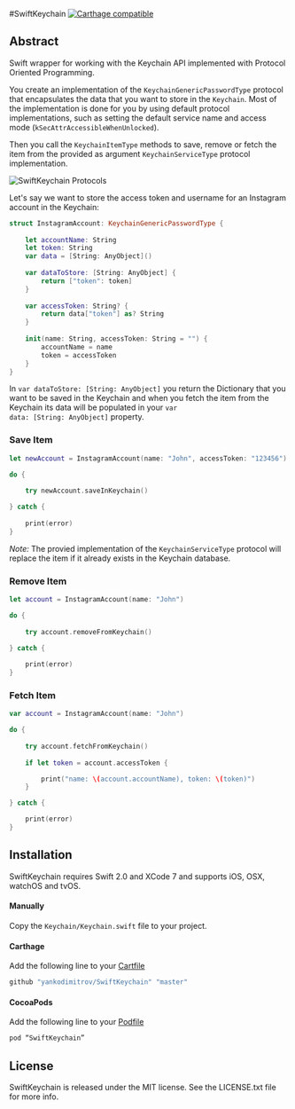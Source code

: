 #SwiftKeychain
[![Carthage compatible](https://img.shields.io/badge/Carthage-compatible-4BC51D.svg?style=flat)](https://github.com/Carthage/Carthage)

## Abstract
Swift wrapper for working with the Keychain API implemented with Protocol Oriented Programming.

You create an implementation of the <code>KeychainGenericPasswordType</code> protocol that encapsulates the data that you want to store in the <code>Keychain</code>. Most of the implementation is done for you by using default protocol implementations, such as setting the default service name and access mode (<code>kSecAttrAccessibleWhenUnlocked</code>).

Then you call the <code>KeychainItemType</code> methods to save, remove or fetch the item from the provided as argument <code>KeychainServiceType</code> protocol implementation.

![SwiftKeychain Protocols](https://raw.githubusercontent.com/yankodimitrov/SwiftKeychain/Keychain-1.0/Resources/Protocols.png)

Let's say we want to store the access token and username for an Instagram account in the Keychain:

```swift
struct InstagramAccount: KeychainGenericPasswordType {
    
    let accountName: String
    let token: String
    var data = [String: AnyObject]()
    
    var dataToStore: [String: AnyObject] {
        return ["token": token]
    }
    
    var accessToken: String? {
        return data["token"] as? String
    }
    
    init(name: String, accessToken: String = "") {
        accountName = name
        token = accessToken
    }
}
```
In <code>var dataToStore: [String: AnyObject]</code> you return the Dictionary that you want to be saved in the Keychain and when you fetch the item from the Keychain its data will be populated in your <code>var data: [String: AnyObject]</code> property.

### Save Item
```swift
let newAccount = InstagramAccount(name: "John", accessToken: "123456")

do {
    
    try newAccount.saveInKeychain()

} catch {
    
    print(error)
}
```
*Note:* The provied implementation of the <code>KeychainServiceType</code> protocol will replace the item if it already exists in the Keychain database.

### Remove Item
```swift
let account = InstagramAccount(name: "John")

do {
    
    try account.removeFromKeychain()

} catch {
    
    print(error)
}
```

### Fetch Item
```swift
var account = InstagramAccount(name: "John")

do {
    
    try account.fetchFromKeychain()
    
    if let token = account.accessToken {

        print("name: \(account.accountName), token: \(token)")
    }

} catch {

    print(error)
}
```

## Installation
SwiftKeychain requires Swift 2.0 and XCode 7 and supports iOS, OSX, watchOS and tvOS.

#### Manually
Copy the <code>Keychain/Keychain.swift</code> file to your project.

#### Carthage
Add the following line to your [Cartfile](https://github.com/carthage/carthage)
```swift
github "yankodimitrov/SwiftKeychain" "master"
```

#### CocoaPods
Add the following line to your [Podfile](https://guides.cocoapods.org/)
```swift
pod “SwiftKeychain”
```

## License
SwiftKeychain is released under the MIT license. See the LICENSE.txt file for more info.